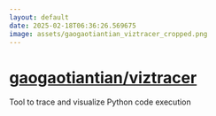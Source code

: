 ```yaml
---
layout: default
date: 2025-02-18T06:36:26.569675
image: assets/gaogaotiantian_viztracer_cropped.png
---
```


# [gaogaotiantian/viztracer](https://github.com/gaogaotiantian/viztracer)

Tool to trace and visualize Python code execution
